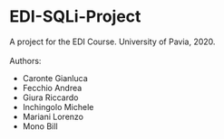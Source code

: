 # EDI-SQLi-Project

A project for the EDI Course. University of Pavia, 2020.<br><br>
Authors: 
  - Caronte Gianluca
  - Fecchio Andrea
  - Giura Riccardo
  - Inchingolo Michele
  - Mariani Lorenzo
  - Mono Bill
